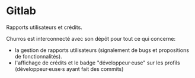 Gitlab
======

Rapports utilisateurs et crédits.

Churros est interconnecté avec son dépôt pour tout ce qui concerne:
                
- la gestion de rapports utilisateurs (signalement de bugs et propositions de fonctionnalités).
- l'affichage de crédits et le badge "développeur·euse" sur les profils (développeur·euse·s ayant fait des commits)
